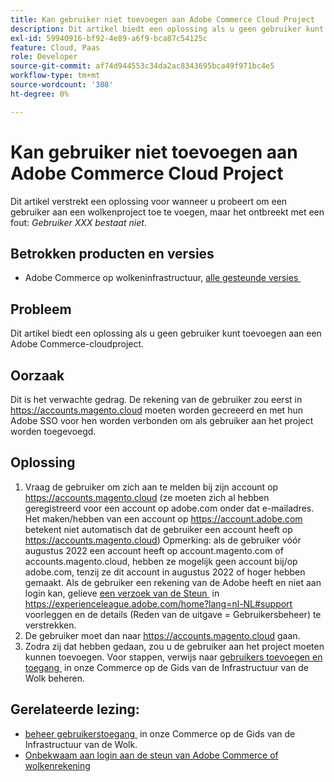```yaml
---
title: Kan gebruiker niet toevoegen aan Adobe Commerce Cloud Project
description: Dit artikel biedt een oplossing als u geen gebruiker kunt toevoegen aan een Adobe Commerce-cloudproject.
exl-id: 59940916-bf92-4e89-a6f9-bca87c54125c
feature: Cloud, Paas
role: Developer
source-git-commit: af74d944553c34da2ac8343695bca49f971bc4e5
workflow-type: tm+mt
source-wordcount: '308'
ht-degree: 0%

---
```


# Kan gebruiker niet toevoegen aan Adobe Commerce Cloud Project

Dit artikel verstrekt een oplossing voor wanneer u probeert om een gebruiker aan een wolkenproject toe te voegen, maar het ontbreekt met een fout: *Gebruiker XXX bestaat niet*.

## Betrokken producten en versies

* Adobe Commerce op wolkeninfrastructuur, [&#x200B; alle gesteunde versies &#x200B;](https://magento.com/sites/default/files/magento-software-lifecycle-policy.pdf)

## Probleem

Dit artikel biedt een oplossing als u geen gebruiker kunt toevoegen aan een Adobe Commerce-cloudproject.

## Oorzaak

Dit is het verwachte gedrag. De rekening van de gebruiker zou eerst in https://accounts.magento.cloud moeten worden gecreeerd en met hun Adobe SSO voor hen worden verbonden om als gebruiker aan het project worden toegevoegd.

## Oplossing

1. Vraag de gebruiker om zich aan te melden bij zijn account op https://accounts.magento.cloud (ze moeten zich al hebben geregistreerd voor een account op adobe.com onder dat e-mailadres. Het maken/hebben van een account op https://account.adobe.com betekent niet automatisch dat de gebruiker een account heeft op https://accounts.magento.cloud)
Opmerking: als de gebruiker vóór augustus 2022 een account heeft op account.magento.com of accounts.magento.cloud, hebben ze mogelijk geen account bij/op adobe.com, tenzij ze dit account in augustus 2022 of hoger hebben gemaakt. Als de gebruiker een rekening van de Adobe heeft en niet aan login kan, gelieve [&#x200B; een verzoek van de Steun &#x200B;](https://experienceleague.adobe.com/nl/docs/commerce-knowledge-base/kb/help-center-guide/magento-help-center-user-guide) in https://experienceleague.adobe.com/home?lang=nl-NL#support voorleggen en de details (Reden van de uitgave = Gebruikersbeheer) te verstrekken.
1. De gebruiker moet dan naar https://accounts.magento.cloud gaan.
1. Zodra zij dat hebben gedaan, zou u de gebruiker aan het project moeten kunnen toevoegen. Voor stappen, verwijs naar [&#x200B; gebruikers toevoegen en toegang &#x200B;](https://experienceleague.adobe.com/docs/commerce-cloud-service/user-guide/project/user-access.html?lang=nl-NL#add-users-and-manage-access) in onze Commerce op de Gids van de Infrastructuur van de Wolk beheren.

## Gerelateerde lezing:

* [&#x200B; beheer gebruikerstoegang &#x200B;](https://experienceleague.adobe.com/docs/commerce-cloud-service/user-guide/project/user-access.html?lang=nl-NL) in onze Commerce op de Gids van de Infrastructuur van de Wolk.
* [&#x200B; Onbekwaam aan login aan de steun van Adobe Commerce of wolkenrekening &#x200B;](https://experienceleague.adobe.com/docs/commerce-knowledge-base/kb/troubleshooting/miscellaneous/unable-to-log-in-to-support-or-cloud-project.html?lang=nl-NL)
